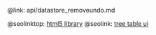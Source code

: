 @link: api/datastore_removeundo.md

@seolinktop: [html5 library](https://webix.com)
@seolink: [tree table ui](https://webix.com/widget/treetable/)